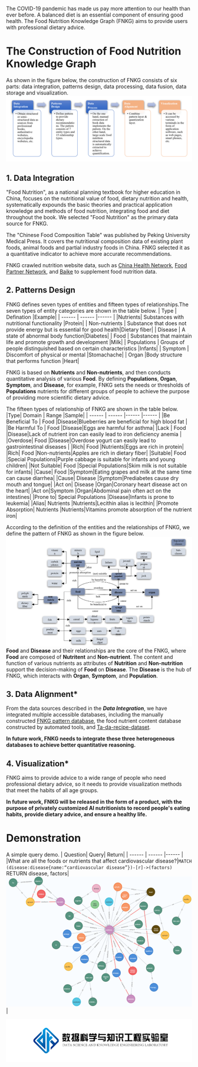 The COVID-19 pandemic has made us pay more attention to our health than ever before. A balanced diet is an essential component of ensuring good health. The Food Nutrition Knowledge Graph (FNKG) aims to provide users with professional dietary advice.
# The Construction of Food Nutrition Knowledge Graph
As shown in the figure below, the construction of FNKG consists of six parts: data integration, patterns design, data processing, data fusion, data storage and visualization.
![The Framework of FNKG](https://github.com/Haidi927/Food-Nutrition-Knowledge-Graph/blob/main/picture/The%20Framework%20of%20FNKG.png)
## 1. Data Integration
"Food Nutrition", as a national planning textbook for higher education in China, focuses on the nutritional value of food, dietary nutrition and health, systematically expounds the basic theories and practical application knowledge and methods of food nutrition, integrating food and diet throughout the book. We selected "Food Nutrition" as the primary data source for FNKG.  
  
  The "Chinese Food Composition Table" was published by Peking University Medical Press. It covers the nutritional composition data of existing plant foods, animal foods and partial industry foods in China. FNKG selected it as a quantitative indicator to achieve more accurate recommendations.  
  
  FNKG crawled nutrition website data, such as [China Health Network](https://www.zhys.com/), [Food Partner Network](http://foodmate.net/), and [Baike](https://baike.baidu.com/) to supplement food nutrition data.

## 2. Patterns Design
FNKG defines seven types of entities and fifteen types of relationships.The seven types of entity categories are shown in the table below. 
| Type    | Defination    |Example|
| ------ | ------ |------ |
|Nutrients| Substances with nutritional functionality |Protein|
| Non-nutrients | Substance that does not provide energy but is essential for good health|Dietary fiber|
| Disease  | A state of abnormal body function|Diabetes|
| Food | Substances that  maintain life and promote growth and development  |Milk|
| Populations  | Groups of people distinguished based on certain characteristics  |Infants|
| Symptom  | Discomfort of physical or mental |Stomachache|
| Organ |Body structure that performs function |Heart|  

FNKG is based on **Nutrients** and **Non-nutrients**, and then conducts quantitative analysis of various **Food**. By defining **Populations**, **Organ**, **Symptom**, and **Disease**, for example, FNKG sets the needs or thresholds of **Populations** nutrients for different groups of people to achieve the purpose of providing more scientific dietary advice.  
  
  The fifteen types of relationship of FNKG are shown in the table below.
|Type| Domain  | Range    |Sample|
| ------ | ------ |------ |------ | 
|Be Beneficial To | Food |Disease|Blueberries are beneficial for high blood fat |
|Be Harmful To | Food |Disease|Eggs are harmful for asthma|
|Lack | Food |Disease|Lack of nutrient iron can easily lead to iron deficiency anemia |
|Overdose| Food |Disease|Overdose yogurt can easily lead to gastrointestinal diseases |
|Rich| Food |Nutrients|Eggs are rich in protein|
|Rich| Food |Non-nutrients|Apples are rich in dietary fiber|
|Suitable| Food |Special Populations|Purple cabbage is suitable for infants and young children|
|Not Suitable| Food |Special Populations|Skim milk is not suitable for infants|
|Cause| Food |Symptom|Eating grapes and milk at the same time can cause diarrhea|
|Cause| Disease |Symptom|Prediabetes cause dry mouth and tongue|
|Act on| Disease |Organ|Coronary heart disease act on the heart|
|Act on|Symptom |Organ|Abdominal pain often act on the intestines|
|Prone to| Special Populations |Disease|Infants is prone to leukemia|
|Alias| Nutrients |Nutrients|Lecithin alias is lecithin|
|Promote Absorption| Nutrients |Nutrients|Vitamins promote absorption of the nutrient iron|  

  
  According to the definition of the entities and the relationships of FNKG, we define the pattern of FNKG as shown in the figure below.
![pattern](https://github.com/Haidi927/Food-Nutrition-Knowledge-Graph/blob/main/picture/pattern.png)  
**Food** and **Disease** and their relationships are the core of the FNKG, where **Food** are composed of **Nutritent** and **Non-nutrient**. The content and function of various nutrients as attributes of **Nutrition** and **Non-nutrition** support the decision-making of **Food** on **Disease**. The **Disease** is the hub of FNKG, which interacts with **Organ**, **Symptom**, and **Population**.

## 3. Data Alignment*  
From the data sources described in the ***Data Integration***, we have integrated multiple accessible databases, including the manually constructed [FNKG pattern database](https://github.com/Haidi927/Food-Nutrition-Knowledge-Graph/blob/main/dataset/demo_dataset.csv), the food nutrient content database constructed by automated tools, and [Ta-da-recipe-dataset](https://github.com/Eimo-Bai/Ta-da-recipe-dataset).  
  
  **In future work, FNKG needs to integrate these three heterogeneous databases to achieve better quantitative reasoning.**
## 4. Visualization*  
FNKG aims to provide advice to a wide range of people who need professional dietary advice, so it needs to provide visualization methods that meet the habits of all age groups.  

  
**In future work, FNKG will be released in the form of a product, with the purpose of privately customized AI nutritionists to record people's eating habits, provide dietary advice, and ensure a healthy life.**



# Demonstration
A simple query demo.
| Question| Query| Return|
| ------ | ------ |------ |
|What are all the foods or nutrients that affect cardiovascular disease?|`MATCH (disease:disease{name:“cardiovascular disease”})-[r]->(factors)` RETURN disease, factors|![simple_query](https://github.com/Haidi927/Food-Nutrition-Knowledge-Graph/blob/main/picture/simple_query.png)|


  
![lab](https://github.com/Haidi927/Food-Nutrition-Knowledge-Graph/blob/main/picture/lab.png)
